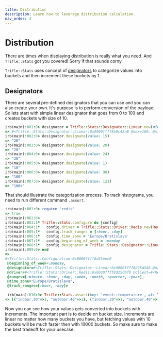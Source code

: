 ```yaml
---
title: Distribution
description: Learn how to leverage distribution calculation.
nav_order: 3
---
```


# Distribution

There are times when displaying distribution is really what you need. And `Trifle::Stats` got you covered! Sorry if that sounds corny.

`Trifle::Stats` uses concept of [designators](../designators) to categorize values into buckets and then increment these buckets by 1.

## Designators

There are several pre-defined designators that you can use and you can also create your own. It's purpose is to perform conversion of the payload. So lets start with simple linear designator that goes from 0 to 100 and creates buckets with size of 10.

```ruby
irb(main):001:0> designator = Trifle::Stats::Designator::Linear.new(min: 0, max: 100, step: 10)
=> #<Trifle::Stats::Designator::Linear:0x0000ffff8b0c42a8 @max=100, @min=0, @step=10>
irb(main):002:0> designator.designate(value: 15)
=> "20"
irb(main):003:0> designator.designate(value: 20)
=> "20"
irb(main):004:0> designator.designate(value: 24)
=> "30"
irb(main):005:0> designator.designate(value: 1)
=> "10"
irb(main):006:0> designator.designate(value: 98)
=> "100"
irb(main):007:0> designator.designate(value: 121)
=> "100+"
```

That should illustrate the categorization process. To track histograms, you need to run different command `.assort`.

```ruby
irb(main):001:0> require 'redis'
=> true
irb(main):002:0>
irb(main):003:1* Trifle::Stats.configure do |config|
irb(main):004:1*   config.driver = Trifle::Stats::Driver::Redis.new(Redis.new)
irb(main):005:1*   config.track_ranges = [:hour, :day]
irb(main):006:1*   config.time_zone = 'Europe/Bratislava'
irb(main):007:1*   config.beginning_of_week = :monday
irb(main):008:1*   config.designator = Trifle::Stats::Designator::Linear.new(min: 0, max: 100, step: 10)
irb(main):009:0> end
=>
#<Trifle::Stats::Configuration:0x0000ffff8d25eee0
 @beginning_of_week=:monday,
 @designator=#<Trifle::Stats::Designator::Linear:0x0000ffff8d25d540 @max=100, @min=0, @step=10>,
 @driver=#<Trifle::Stats::Driver::Redis:0x0000ffff8d25d6f8 @client=#<Redis client v4.3.1 for redis://redis:6379/0>, @prefix="trfl", @separator="::">,
 @ranges=[:minute, :hour, :day, :week, :month, :quarter, :year],
 @time_zone="Europe/Bratislava",
 @track_ranges=[:hour, :day]>
 
 irb(main):010:0> Trifle::Stats.assort(key: 'event::temperature', at: Time.now, values: { indoor: 24, outdoor: 33 })
=> [{"indoor.30"=>1, "outdoor.40"=>1}, {"indoor.30"=>1, "outdoor.40"=>1}]
 ```
 
Now you can see how your values gets converted into buckets with increments. The important part is to decide on bucket size. Increments are linear no matter how many buckets you have, but fetching values with 10 buckets will be much faster then with 10000 buckets. So make sure to make the best tradeoff for your usecase.
